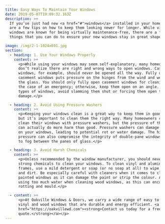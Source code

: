 ```yaml
---
title: Easy Ways To Maintain Your Windows
date: 2019-05-07T19:09:32.163Z
description: >+
  If you’ve just had new <a href="#">windows</a> installed in your home, here
  are a few tips on how to keep them looking newer for longer. While vinyl
  windows are known for being virtually maintenance-free, there are a few easy
  things that you can do to ensure your new windows stay in great shape:

image: /img/2-1-1024x691.jpg
section:
  - heading: 1. Use Your Windows Properly
    content: >+
      <p>While using your windows may seem self-explanatory, many homeowners
      don’t realize there are right and wrong ways to open windows. Casement
      windows, for example, should never be opened all the way. Fully opening
      casement windows puts pressure on the hinges from the wind and weight of
      the glass. You should only fully open casement windows for cleaning or in
      the case of an emergency; otherwise, keep them open on an angle. For other
      types of windows, avoid slamming them shut or forcing them open to prevent
      damage.</p>

  - heading: 2. Avoid Using Pressure Washers
    content: >+
      <p>Keeping your windows clean is a great way to keep them in good shape,
      but it’s important to clean them the right way. Many homeowners choose to
      clean their windows with pressure washers, but the pressure of the water
      can actually do more harm than good. Pressure washers can damage the seals
      on your windows, leading to potential rot or water damage. The high
      pressure can also compromise the integrity of double-pane windows, leading
      to fog between the panes of glass.</p>

  - heading: 3. Avoid Harsh Chemicals
    content: >+
      <p>Unless recommended by the window manufacturer, you should never use
      strong chemicals to clean your windows. To clean vinyl and aluminum
      frames, use a mild detergent or soap (or no soap at all) to wipe away dust
      and dirt. Be especially careful with cleaners when it comes to cleaning
      painted windows as it can damage the paint or strip the colour. Avoid
      using too much water when cleaning wood windows, as this can encourage
      rotting and mould.</p>

  - content: >+
      <p>At Oakville Windows & Doors, we carry a wide range of easy to care for
      vinyl and wood windows that are durable and energy efficient. <a
      href="https://oakvillewd.com"><strong>Contact us today for a free
      quote.</strong></a></p>
---
```

